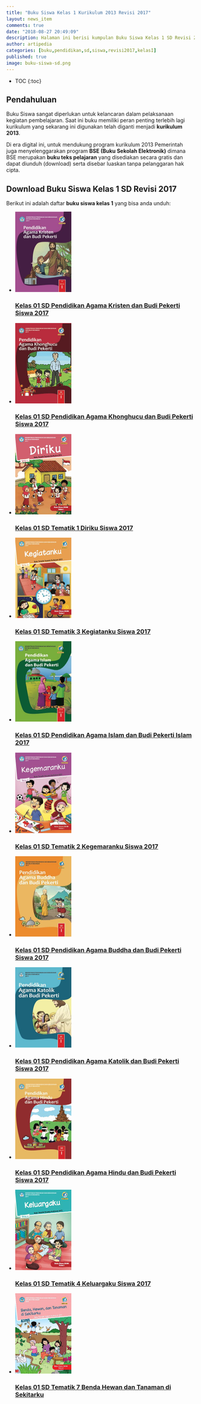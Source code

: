 ```yaml
---
title: "Buku Siswa Kelas 1 Kurikulum 2013 Revisi 2017"
layout: news_item
comments: true
date: "2018-08-27 20:49:09"
description: Halaman ini berisi kumpulan Buku Siswa Kelas 1 SD Revisi 2017, Download buku tematik SD Kelas I Kurikulum 2013.
author: artipedia
categories: [buku,pendidikan,sd,siswa,revisi2017,kelasI]
published: true
image: buku-siswa-sd.png
---
```

* TOC
{:toc}

## Pendahuluan
Buku Siswa sangat diperlukan untuk kelancaran dalam pelaksanaan kegiatan pembelajaran. Saat ini buku memiliki peran penting terlebih lagi kurikulum yang sekarang ini digunakan telah diganti menjadi **kurikulum 2013**. 

Di era digital ini, untuk mendukung program kurikulum 2013 Pemerintah juga menyelenggarakan program **BSE (Buku Sekolah Elektronik)** dimana BSE merupakan **buku teks pelajaran** yang disediakan secara gratis dan dapat diunduh (download) serta disebar luaskan tanpa pelanggaran hak cipta. 

## Download Buku Siswa Kelas 1 SD Revisi 2017
Berikut ini adalah daftar **buku siswa kelas 1** yang bisa anda unduh:

<div class="products_box" id="products_box_1">
		            	<ul id="books">
<li><a href="http://bsd.pendidikan.id/data/2013/kelas_1sd/siswa/Kelas_01_SD_Pendidikan_Agama_Kristen_dan_Budi_Pekerti_Siswa_2017.pdf" class="product" rel="nofollow" data-popup="false" data-url="http://bsd.pendidikan.id/data/2013/kelas_1sd/siswa/Kelas_01_SD_Pendidikan_Agama_Kristen_dan_Budi_Pekerti_Siswa_2017.pdf" title="Kelas 01 SD Pendidikan Agama Kristen dan Budi Pekerti Siswa 2017"><img src="/img/Kelas_01_SD_Pendidikan_Agama_Kristen_dan_Budi_Pekerti_Siswa_2017-thumb.jpg" width="150" height="215" /><div class="product_title" id="title_1"><h3>Kelas 01 SD Pendidikan Agama Kristen dan Budi Pekerti Siswa 2017</h3></div></a></li>
<li><a href="http://bsd.pendidikan.id/data/2013/kelas_1sd/siswa/Kelas_01_SD_Pendidikan_Agama_Khonghucu_dan_Budi_Pekerti_Siswa_2017.pdf" class="product" rel="nofollow" data-popup="false" data-url="http://bsd.pendidikan.id/data/2013/kelas_1sd/siswa/Kelas_01_SD_Pendidikan_Agama_Khonghucu_dan_Budi_Pekerti_Siswa_2017.pdf" title="Kelas 01 SD Pendidikan Agama Khonghucu dan Budi Pekerti Siswa 2017"><img src="/img/Kelas_01_SD_Pendidikan_Agama_Khonghucu_dan_Budi_Pekerti_Siswa_2017-thumb.jpg" width="150" height="215" /><div class="product_title" id="title_1"><h3>Kelas 01 SD Pendidikan Agama Khonghucu dan Budi Pekerti Siswa 2017</h3></div></a></li>
<li><a href="http://bsd.pendidikan.id/data/2013/kelas_1sd/siswa/Kelas_01_SD_Tematik_1_Diriku_Siswa_2017.pdf" class="product" rel="nofollow" data-popup="false" data-url="http://bsd.pendidikan.id/data/2013/kelas_1sd/siswa/Kelas_01_SD_Tematik_1_Diriku_Siswa_2017.pdf" title="Kelas 01 SD Tematik 1 Diriku Siswa 2017"><img src="/img/Kelas_01_SD_Tematik_1_Diriku_Siswa_2017-thumb.jpg" width="150" height="215" />
	<div class="product_title" id="title_1"><h3>Kelas 01 SD Tematik 1 Diriku Siswa 2017</h3></div></a></li>
					<li><a href="http://bsd.pendidikan.id/data/2013/kelas_1sd/siswa/Kelas_01_SD_Tematik_3_Kegiatanku_Siswa_2017.pdf" class="product" rel="nofollow" data-popup="false" data-url="http://bsd.pendidikan.id/data/2013/kelas_1sd/siswa/Kelas_01_SD_Tematik_3_Kegiatanku_Siswa_2017.pdf" title="Kelas 01 SD Tematik 3 Kegiatanku Siswa 2017"><img src="/img/Kelas_01_SD_Tematik_3_Kegiatanku_Siswa_2017-thumb.jpg" width="150" height="215" />
						<div class="product_title" id="title_1"><h3>Kelas 01 SD Tematik 3 Kegiatanku Siswa 2017</h3></div>
						</a></li><li><a href="http://bsd.pendidikan.id/data/2013/kelas_1sd/siswa/Kelas_01_SD_Pendidikan_Agama_Islam_dan_Budi_Pekerti_Islam_2017.pdf" class="product" rel="nofollow" data-popup="false" data-url="http://bsd.pendidikan.id/data/2013/kelas_1sd/siswa/Kelas_01_SD_Pendidikan_Agama_Islam_dan_Budi_Pekerti_Islam_2017.pdf" title="Kelas 01 SD Pendidikan Agama Islam dan Budi Pekerti Islam 2017"><img src="/img/Kelas_01_SD_Pendidikan_Agama_Islam_dan_Budi_Pekerti_Islam_2017-thumb.jpg" width="150" height="215" /><div class="product_title" id="title_1"><h3>Kelas 01 SD Pendidikan Agama Islam dan Budi Pekerti Islam 2017</h3></div>
					</a></li><li><a href="http://bsd.pendidikan.id/data/2013/kelas_1sd/siswa/Kelas_01_SD_Tematik_2_Kegemaranku_Siswa_2017.pdf" class="product" rel="nofollow" data-popup="false" data-url="http://bsd.pendidikan.id/data/2013/kelas_1sd/siswa/Kelas_01_SD_Tematik_2_Kegemaranku_Siswa_2017.pdf" title="Kelas 01 SD Tematik 2 Kegemaranku Siswa 2017"><img src="/img/Kelas_01_SD_Tematik_2_Kegemaranku_Siswa_2017-thumb.jpg" width="150" height="215" /><div class="product_title" id="title_1"><h3>Kelas 01 SD Tematik 2 Kegemaranku Siswa 2017</h3></div>
					</a></li><li><a href="http://bsd.pendidikan.id/data/2013/kelas_1sd/siswa/Kelas_01_SD_Pendidikan_Agama_Buddha_dan_Budi_Pekerti_Siswa_2017.pdf" class="product" rel="nofollow" data-popup="false" data-url="http://bsd.pendidikan.id/data/2013/kelas_1sd/siswa/Kelas_01_SD_Pendidikan_Agama_Buddha_dan_Budi_Pekerti_Siswa_2017.pdf" title="Kelas 01 SD Pendidikan Agama Buddha dan Budi Pekerti Siswa 2017"><img src="/img/Kelas_01_SD_Pendidikan_Agama_Buddha_dan_Budi_Pekerti_Siswa_2017-thumb.jpg" width="150" height="215" /><div class="product_title" id="title_1"><h3>Kelas 01 SD Pendidikan Agama Buddha dan Budi Pekerti Siswa 2017</h3></div>
					</a></li><li><a href="http://bsd.pendidikan.id/data/2013/kelas_1sd/siswa/Kelas_01_SD_Pendidikan_Agama_Katolik_dan_Budi_Pekerti_Siswa_2017.pdf" class="product" rel="nofollow" data-popup="false" data-url="http://bsd.pendidikan.id/data/2013/kelas_1sd/siswa/Kelas_01_SD_Pendidikan_Agama_Katolik_dan_Budi_Pekerti_Siswa_2017.pdf" title="Kelas 01 SD Pendidikan Agama Katolik dan Budi Pekerti Siswa 2017"><img src="/img/Kelas_01_SD_Pendidikan_Agama_Katolik_dan_Budi_Pekerti_Siswa_2017-thumb.jpg" width="150" height="215" /><div class="product_title" id="title_1"><h3>Kelas 01 SD Pendidikan Agama Katolik dan Budi Pekerti Siswa 2017</h3></div>
					</a></li><li><a href="http://bsd.pendidikan.id/data/2013/kelas_1sd/siswa/Kelas_01_SD_Pendidikan_Agama_Hindu_dan_Budi_Pekerti_Siswa_2017.pdf" class="product" rel="nofollow" data-popup="false" data-url="http://bsd.pendidikan.id/data/2013/kelas_1sd/siswa/Kelas_01_SD_Pendidikan_Agama_Hindu_dan_Budi_Pekerti_Siswa_2017.pdf" title="Kelas 01 SD Pendidikan Agama Hindu dan Budi Pekerti Siswa 2017"><img src="/img/Kelas_01_SD_Pendidikan_Agama_Hindu_dan_Budi_Pekerti_Siswa_2017-thumb.jpg" width="150" height="215" /><div class="product_title" id="title_1"><h3>Kelas 01 SD Pendidikan Agama Hindu dan Budi Pekerti Siswa 2017</h3></div>
					</a></li><li><a href="http://bsd.pendidikan.id/data/2013/kelas_1sd/siswa/Kelas_01_SD_Tematik_4_Keluargaku_Siswa_2017.pdf" class="product" rel="nofollow" data-popup="false" data-url="http://bsd.pendidikan.id/data/2013/kelas_1sd/siswa/Kelas_01_SD_Tematik_4_Keluargaku_Siswa_2017.pdf" title="Kelas 01 SD Tematik 4 Keluargaku Siswa 2017"><img src="/img/Kelas_01_SD_Tematik_4_Keluargaku_Siswa_2017-thumb.jpg" width="150" height="215" />
					<div class="product_title" id="title_1"><h3>Kelas 01 SD Tematik 4 Keluargaku Siswa 2017</h3></div></a></li><li><a href="http://bsd.pendidikan.id/data/2013/kelas_1sd/siswa/Kelas_01_SD_Tematik_7_Benda_Hewan_dan_Tanaman_di_Sekitarku.pdf" class="product" rel="nofollow" data-popup="false" data-url="http://bsd.pendidikan.id/data/2013/kelas_1sd/siswa/Kelas_01_SD_Tematik_7_Benda_Hewan_dan_Tanaman_di_Sekitarku.pdf" title="Kelas 01 SD Tematik 7 Benda Hewan dan Tanaman di Sekitarku"><img src="/img/Kelas_01_SD_Tematik_7_Benda_Hewan_dan_Tanaman_di_Sekitarku-thumb.jpg" width="150" height="215" /><div class="product_title" id="title_1"><h3>Kelas 01 SD Tematik 7 Benda Hewan dan Tanaman di Sekitarku</h3></div>
					</a></li>			
		            	</ul>
	            	</div>

